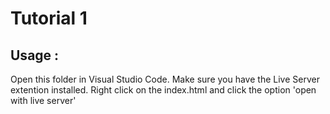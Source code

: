 # Tutorial 1
## Usage :
  Open this folder in Visual Studio Code. Make sure you have the Live Server extention installed. Right click on the index.html and click the option 'open with live server'
